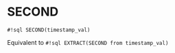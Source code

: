 # SECOND


`#!sql SECOND(timestamp_val)`

Equivalent to `#!sql EXTRACT(SECOND from timestamp_val)`


